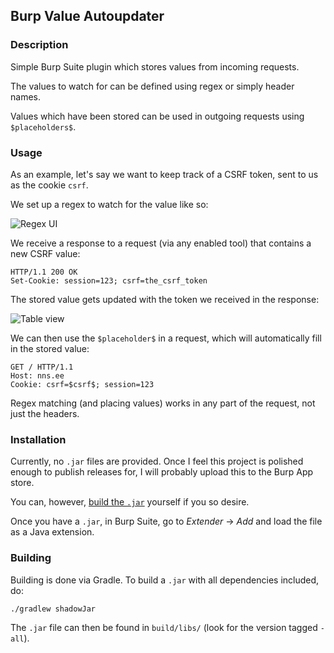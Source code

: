 ## Burp Value Autoupdater

### Description
Simple Burp Suite plugin which stores values from incoming requests.

The values to watch for can be defined using regex or simply header names.

Values which have been stored can be used in outgoing requests using `$placeholders$`.

### Usage

As an example, let's say we want to keep track of a CSRF token, sent to us as the cookie `csrf`.

We set up a regex to watch for the value like so:

![Regex UI](https://nns.ee/vua/regex-ui.png)

We receive a response to a request (via any enabled tool) that contains a new CSRF value:
```http
HTTP/1.1 200 OK
Set-Cookie: session=123; csrf=the_csrf_token
```

The stored value gets updated with the token we received in the response:

![Table view](https://nns.ee/vua/table-view.png)

We can then use the `$placeholder$` in a request, which will automatically fill in the stored value:
```http
GET / HTTP/1.1
Host: nns.ee
Cookie: csrf=$csrf$; session=123
```

Regex matching (and placing values) works in any part of the request, not just the headers.

### Installation

Currently, no `.jar` files are provided. Once I feel this project is polished enough to publish releases for, I will probably upload this to the Burp App store.

You can, however, [build the `.jar`](#building) yourself if you so desire.

Once you have a `.jar`, in Burp Suite, go to _Extender_ -> _Add_ and load the file as a Java extension.

### Building

Building is done via Gradle. To build a `.jar` with all dependencies included, do:

```
./gradlew shadowJar
```

The `.jar` file can then be found in `build/libs/` (look for the version tagged `-all`).
